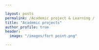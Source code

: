 ```yaml
---

layout: posts
permalink: /Academic project & Learning /
title: "Academic projects"
author_profile: true
header:
  image: "/images/fort point.png"

---
```



